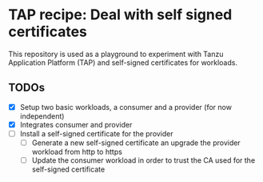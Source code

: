 # TAP recipe: Deal with self signed certificates

This repository is used as a playground to experiment with Tanzu Application Platform (TAP) and self-signed certificates
for workloads.

## TODOs

- [x] Setup two basic workloads, a consumer and a provider (for now independent)
- [x] Integrates consumer and provider
- [ ] Install a self-signed certificate for the provider
    - [ ] Generate a new self-signed certificate an upgrade the provider workload from http to https
    - [ ] Update the consumer workload in order to trust the CA used for the self-signed certificate
